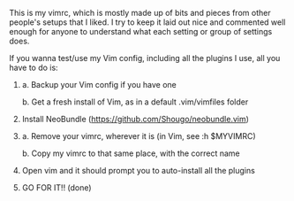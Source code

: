 This is my vimrc, which is mostly made up of bits and pieces from other people's setups that I liked. I try to keep it laid out nice and commented well enough for anyone to understand what each setting or group of settings does.

If you wanna test/use my Vim config, including all the plugins I use, all you have to do is:

1. a. Backup your Vim config if you have one

   b. Get a fresh install of Vim, as in a default .vim/vimfiles folder

2. Install NeoBundle (https://github.com/Shougo/neobundle.vim)

3. a. Remove your vimrc, wherever it is (in Vim, see :h $MYVIMRC)

   b. Copy my vimrc to that same place, with the correct name

4. Open vim and it should prompt you to auto-install all the plugins

5. GO FOR IT!! (done)

